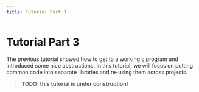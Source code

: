 ```yaml
---
title: Tutorial Part 3
---
```


# Tutorial Part 3

The previous tutorial showed how to get to a working c program and introduced some nice abstractions.
In this tutorial, we will focus on putting common code into separate libraries and re-using them across projects.

> **TODO: this tutorial is under construction!**
